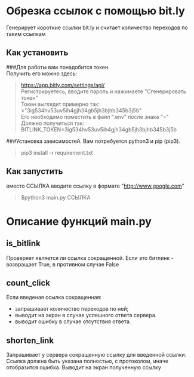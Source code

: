 # Обрезка ссылок с помощью bit.ly
Генерирует короткие ссылки bit.ly и считает количество переходов по таким ссылкам

## Как установить
###Для работы вам понадобится токен.  
Получить его можно здесь: 
>https://app.bitly.com/settings/api/  
Регистрируетесь, вводите пароль и нажимаете "Сгенерировать токен"  
Токен выглядит примерно так: >"3ig534hv53uv5ih4gjh34gb5jh3bjhb345b3j5b"  
Его необходимо поместить в файл ".env" после знака "="  
Должно получиться так:  
>BITLINK_TOKEN=3ig534hv53uv5ih4gjh34gb5jh3bjhb345b3j5b  

###Установка зависимостей.
Вам потребуется python3 и pip (pip3).
> pip3 install -r requirement.txt

## Как запустить
вместо ССЫЛКА вводите ссылку в формате "http://www.google.com"
>$python3 main.py ССЫЛКА


# Описание функций main.py
## is_bitlink
Проверяет является ли ссылка сокращенной.
Если это битлинк - возвращает True, в противном случае False

## count_click
Если введеная ссылка сокращенная:
 - запрашивает количество переходов по ней;
 - выводит на экран в случае успешного ответа сервера.
 - выводит ошибку в случае отсутствия ответа.

## shorten_link
Запрашивает у сервера сокращенную ссылку для введенной ссылки.  
Ссылка должна быть указана полностью, с протоколом, иначе отобразится ошибка.
Выводит на экран полученную ссылку